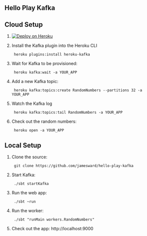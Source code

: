 Hello Play Kafka
----------------

## Cloud Setup

1. [![Deploy on Heroku](https://www.herokucdn.com/deploy/button.svg)](https://heroku.com/deploy)
1. Install the Kafka plugin into the Heroku CLI

        heroku plugins:install heroku-kafka

1. Wait for Kafka to be provisioned:

        heroku kafka:wait -a YOUR_APP

1. Add a new Kafka topic:

        heroku kafka:topics:create RandomNumbers --partitions 32 -a YOUR_APP

1. Watch the Kafka log

        heroku kafka:topics:tail RandomNumbers -a YOUR_APP

1. Check out the random numbers:

        heroku open -a YOUR_APP

## Local Setup

1. Clone the source:

        git clone https://github.com/jamesward/hello-play-kafka

1. Start Kafka:

        ./sbt startKafka

1. Run the web app:

        ./sbt ~run

1. Run the worker:

        ./sbt "runMain workers.RandomNumbers"

1. Check out the app: http://localhost:9000
